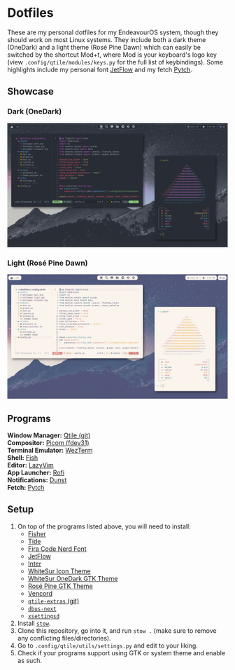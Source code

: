 # Dotfiles

These are my personal dotfiles for my EndeavourOS system, though they should work on most Linux systems. They include both a dark theme (OneDark) and a light theme (Rosé Pine Dawn) which can easily be switched by the shortcut Mod+t, where Mod is your keyboard's logo key (view `.config/qtile/modules/keys.py` for the full list of keybindings). Some highlights include my personal font [JetFlow](https://github.com/kritdass/JetFlow) and my fetch [Pytch](https://github.com/kritdass/pytch).

## Showcase

### Dark (OneDark)
![](./screenshots/screenshot_dark.png)
### Light (Rosé Pine Dawn)
![](./screenshots/screenshot_light.png)

## Programs
**Window Manager:** [Qtile (git)](https://qtile.readthedocs.io/en/latest/) \
**Compositor:** [Picom (fdev31)](https://github.com/fdev31/picom/) \
**Terminal Emulator:** [WezTerm](https://wezfurlong.org/wezterm/) \
**Shell:** [Fish](https://fishshell.com/) \
**Editor:** [LazyVim](https://www.lazyvim.org/) \
**App Launcher:** [Rofi](https://github.com/davatorium/rofi) \
**Notifications:** [Dunst](https://dunst-project.org/) \
**Fetch:** [Pytch](https://github.com/kritdass/pytch)

## Setup
1. On top of the programs listed above, you will need to install:
    - [Fisher](https://github.com/jorgebucaran/fisher)
    - [Tide](https://github.com/IlanCosman/tide)
    - [Fira Code Nerd Font](https://github.com/ryanoasis/nerd-fonts/tree/master/patched-fonts/FiraCode)
    - [JetFlow](https://github.com/kritdass/JetFlow/)
    - [Inter](https://fonts.google.com/specimen/Inter)
    - [WhiteSur Icon Theme](https://github.com/vinceliuice/WhiteSur-icon-theme)
    - [WhiteSur OneDark GTK Theme](https://github.com/xXTgamerXx/WhiteSur-onedark-gtk-theme)
    - [Rosé Pine GTK Theme](https://github.com/rose-pine/gtk)
    - [Vencord](https://vencord.dev/)
    - [`qtile-extras` (git)](https://qtile-extras.readthedocs.io/en/latest/)
    - [`dbus-next`](https://github.com/altdesktop/python-dbus-next/)
    - [`xsettingsd`](https://codeberg.org/derat/xsettingsd)
2. Install [`stow`](https://www.gnu.org/software/stow/).
3. Clone this repository, go into it, and run `stow .` (make sure to remove any conflicting files/directories).
4. Go to `.config/qtile/utils/settings.py` and edit to your liking.
5. Check if your programs support using GTK or system theme and enable as such.
